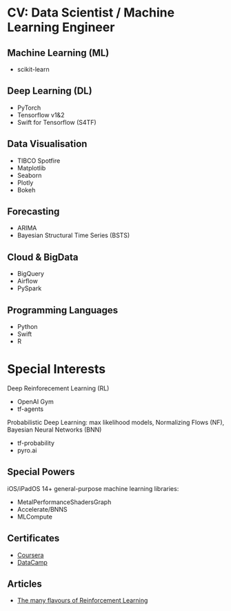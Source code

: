 # CV: Data Scientist / Machine Learning Engineer

## Machine Learning (ML)
* scikit-learn

## Deep Learning (DL)
* PyTorch
* Tensorflow v1&2
* Swift for Tensorflow (S4TF)

## Data Visualisation
* TIBCO Spotfire
* Matplotlib
* Seaborn
* Plotly
* Bokeh

## Forecasting
* ARIMA
* Bayesian Structural Time Series (BSTS)

## Cloud & BigData
* BigQuery
* Airflow
* PySpark

## Programming Languages
* Python
* Swift
* R

# Special Interests

Deep Reinforecement Learning (RL)
* OpenAI Gym
* tf-agents

Probabilistic Deep Learning: max likelihood models, Normalizing Flows (NF), Bayesian Neural Networks (BNN)
* tf-probability
* pyro.ai

## Special Powers

iOS/iPadOS 14+ general-purpose machine learning libraries:
* MetalPerformanceShadersGraph
* Accelerate/BNNS
* MLCompute

## Certificates

* [Coursera](https://github.com/maxvol/Coursera)
* [DataCamp](https://github.com/maxvol/DataCamp)

## Articles

* [The many flavours of Reinforcement Learning](https://medium.com/@maxim.volgin/the-many-flavours-of-reinforcement-learning-7f9eda6798eb)
